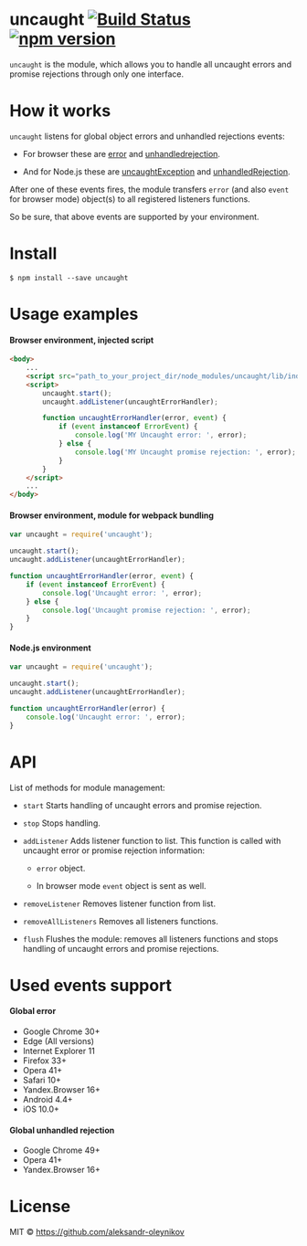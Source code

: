 # uncaught [![Build Status](https://travis-ci.org/aleksandr-oleynikov/uncaught.svg?branch=master)](https://travis-ci.org/aleksandr-oleynikov/uncaught) [![npm version](https://badge.fury.io/js/uncaught.svg)](https://badge.fury.io/js/uncaught)

`uncaught` is the module, which allows you to handle all uncaught errors and promise rejections through only one interface.

# How it works

`uncaught` listens for global object errors and unhandled rejections events:

- For browser these are [error](https://developer.mozilla.org/en-US/docs/Web/Events/error) and [unhandledrejection](https://developer.mozilla.org/en-US/docs/Web/Events/unhandledrejection).

- And for Node.js these are [uncaughtException](https://nodejs.org/api/process.html#process_event_uncaughtexception) and [unhandledRejection](https://nodejs.org/api/process.html#process_event_unhandledrejection).

After one of these events fires, the module transfers `error` (and also `event` for browser mode) object(s) to all registered listeners functions.
 
So be sure, that above events are supported by your environment.
 
# Install

```
$ npm install --save uncaught
```

# Usage examples

#### Browser environment, injected script

```html
<body>
    ...
    <script src="path_to_your_project_dir/node_modules/uncaught/lib/index.js"></script>
    <script>
        uncaught.start();
        uncaught.addListener(uncaughtErrorHandler);

        function uncaughtErrorHandler(error, event) {
            if (event instanceof ErrorEvent) {
                console.log('MY Uncaught error: ', error);
            } else {
                console.log('MY Uncaught promise rejection: ', error);
            }
        }
    </script>
    ...
</body>
```

#### Browser environment, module for webpack bundling

```js
var uncaught = require('uncaught');

uncaught.start();
uncaught.addListener(uncaughtErrorHandler);

function uncaughtErrorHandler(error, event) {
    if (event instanceof ErrorEvent) {
        console.log('Uncaught error: ', error);
    } else {
        console.log('Uncaught promise rejection: ', error);
    }
}
```

#### Node.js environment

```js
var uncaught = require('uncaught');

uncaught.start();
uncaught.addListener(uncaughtErrorHandler);

function uncaughtErrorHandler(error) {
    console.log('Uncaught error: ', error);
}
```

# API

List of methods for module management:

- `start`
Starts handling of uncaught errors and promise rejection.

- `stop`
Stops handling.

- `addListener`
Adds listener function to list. This function is called with uncaught error or promise rejection information:

    - `error` object.

    - In browser mode `event` object is sent as well.


- `removeListener`
Removes listener function from list.

- `removeAllListeners`
Removes all listeners functions.

- `flush`
Flushes the module: removes all listeners functions and stops handling of uncaught errors and promise rejections.

# Used events support

#### Global error

- Google Chrome 30+
- Edge (All versions)
- Internet Explorer 11
- Firefox 33+
- Opera 41+
- Safari 10+
- Yandex.Browser 16+
- Android 4.4+
- iOS 10.0+

#### Global unhandled rejection

- Google Chrome 49+
- Opera 41+
- Yandex.Browser 16+

# License

MIT © https://github.com/aleksandr-oleynikov
